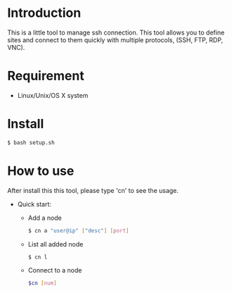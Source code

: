 Introduction
============
This is a little tool to manage ssh connection. This tool allows you to define
sites and connect to them quickly with multiple protocols, (SSH, FTP, RDP,
VNC).

Requirement
===========
- Linux/Unix/OS X system 

Install
==========

```bash
$ bash setup.sh
```

How to use
==========
After install this this tool, please type 'cn' to see the usage.

- Quick start:
    * Add a node  
      ```bash
      $ cn a "user@ip" ["desc"] [port]
      ```

    * List all added node  
      ```bash
      $ cn l
      ```

    * Connect to a node  
      ```bash
      $cn [num]
      ```
